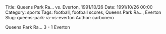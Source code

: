 Title: Queens Park Ra… vs. Everton, 1991/10/26
Date: 1991/10/26 00:00
Category: sports
Tags: football, football scores, Queens Park Ra…, Everton
Slug: queens-park-ra-vs-everton
Author: carbonero


Queens Park Ra… 3 - 1 Everton
